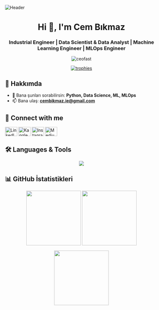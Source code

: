 <!-- Header banner -->
![Header](https://capsule-render.vercel.app/api?type=waving&color=gradient&height=180&section=header&text=Cem%20Bıkmaz&fontSize=40&fontAlignY=35&desc=Industrial%20Engineer%20%7C%20Data%20Scientist%20%26%20ML%20Engineer%20%7C%20MLOps&descAlignY=55&descAlign=50)

<h1 align="center">Hi 👋, I'm Cem Bıkmaz</h1>
<h3 align="center">Industrial Engineer | Data Scientist & Data Analyst | Machine Learning Engineer | MLOps Engineer</h3>

<p align="center">
  <img src="https://komarev.com/ghpvc/?username=ceofast&label=Profile%20views&color=0e75b6&style=flat" alt="ceofast" />
</p>

<p align="center">
  <a href="https://github-profile-trophy.vercel.app/?username=ceofast">
    <img src="https://github-profile-trophy.vercel.app/?username=ceofast&theme=onedark&column=6&margin-w=15&margin-h=15" alt="trophies" />
  </a>
</p>

## 🚀 Hakkımda
- 💬 Bana şunları sorabilirsin: **Python, Data Science, ML, MLOps**
- 📫 Bana ulaş: **cembikmaz.ie@gmail.com**

## 🔗 Connect with me
<p align="left">
  <a href="https://linkedin.com/in/cem-bikmaz" target="_blank"><img align="center" src="https://raw.githubusercontent.com/rahuldkjain/github-profile-readme-generator/master/src/images/icons/Social/linked-in-alt.svg" alt="LinkedIn" height="30" width="40" /></a>
  <a href="https://kaggle.com/cembkmaz" target="_blank"><img align="center" src="https://raw.githubusercontent.com/rahuldkjain/github-profile-readme-generator/master/src/images/icons/Social/kaggle.svg" alt="Kaggle" height="30" width="40" /></a>
  <a href="https://instagram.com/cembikmaz.ie" target="_blank"><img align="center" src="https://raw.githubusercontent.com/rahuldkjain/github-profile-readme-generator/master/src/images/icons/Social/instagram.svg" alt="Instagram" height="30" width="40" /></a>
  <a href="https://medium.com/@cembikmaz.ie" target="_blank"><img align="center" src="https://raw.githubusercontent.com/rahuldkjain/github-profile-readme-generator/master/src/images/icons/Social/medium.svg" alt="Medium" height="30" width="40" /></a>
</p>

## 🛠️ Languages & Tools
<p align="center">
  <img src="https://skillicons.dev/icons?i=python,sklearn,pytorch,tensorflow,pandas,postgresql,mysql,sqlite,git,github,docker,linux,azure,aws,vscode,fastapi,flask" />
</p>

## 📊 GitHub İstatistikleri
<p align="center">
  <img src="https://github-readme-stats.vercel.app/api?username=ceofast&show_icons=true&theme=radical" height="180" />
  <img src="https://github-readme-stats.vercel.app/api/top-langs/?username=ceofast&layout=compact&theme=radical" height="180" />
</p>

<p align="center">
  <img src="https://github-readme-streak-stats.herokuapp.com/?user=ceofast&theme=radical" height="180" />
</p>

  <!-- <img src="https://github.com/ceofast/ceofast/blob/output/github-contribution-grid-snake.gif" alt="snake gif"/> -->
